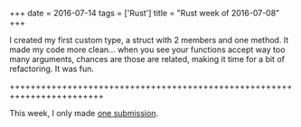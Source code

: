 +++
date = 2016-07-14
tags = ['Rust']
title = "Rust week of 2016-07-08"
+++

I created my first custom type, a struct with 2 members and one method.
It made my code more clean\... when you see your functions accept way
too many arguments, chances are those are related, making it time for a
bit of refactoring. It was fun.

++++++++++++++++++++++++++++++++++++++++++++++++++++++++++++++++++++++++

This week, I only made [one submission].

  [one submission]: https://github.com/zonyitoo/rust-ini/pull/28
